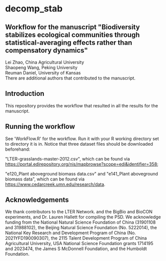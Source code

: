 # decomp_stab
## Workflow for the manuscript "Biodiversity stabilizes ecological communities through statistical-averaging effects rather than compensatory dynamics"
Lei Zhao, China Agricultural University   
Shaopeng Wang, Peking University    
Reuman Daniel, University of Kansas      
There are additional authors that contributed to the manuscript.

## Introduction
This repository provides the workflow that resulted in all the results for the manuscript.

## Running the workflow
See 'WorkFlow.R' for the workflow. Run it with your R working directory set to directory it is in. Notice that three dataset files should be downloaded beforehand: 

"LTER-grasslands-master-2012.csv", which can be found via https://portal.edirepository.org/nis/mapbrowse?scope=edi&identifier=358; 

"e120_Plant aboveground biomass data.csv" and "e141_Plant aboveground biomass data", which can be found via https://www.cedarcreek.umn.edu/research/data.

## Acknowledgements
We thank contributors to the LTER Network. and the BigBio and BioCON experiments, and Dr. Lauren Hallett for compiling the PSD. 
We acknowledge funding from the National Natural Science Foundation of China (31901108 and 31988102), the Beijing Natural Science Foundation (No. 5222014), the National Key Research and Development Program of China (No. 2021YFD190090307), the 2115 Talent Development Program of China Agricultural University, USA National Science Foundation grants 1714195 and 2023474, the James S McDonnell Foundation, and the Humboldt Foundation.


